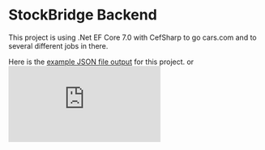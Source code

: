 # StockBridge Backend
This project is using .Net EF Core 7.0 with CefSharp to go cars.com and to several different jobs in there.

Here is the [example JSON file output](Docs/Result.json) for this project.
or
![](https://github.com/onurcanertekin/StockBridge-Backend/blob/main/Docs/Result.json)

